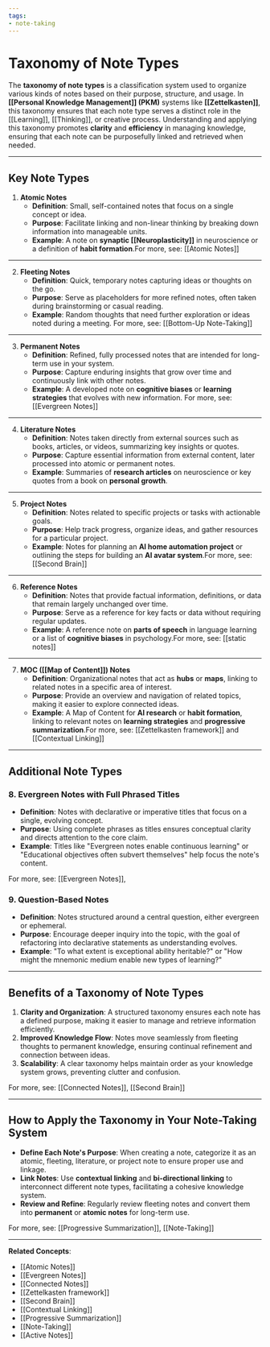 ```yaml
---
tags:
- note-taking
---
```


# Taxonomy of Note Types

The **taxonomy of note types** is a classification system used to organize various kinds of notes based on their purpose, structure, and usage. In **[[Personal Knowledge Management]] (PKM)** systems like **[[Zettelkasten]]**, this taxonomy ensures that each note type serves a distinct role in the [[Learning]], [[Thinking]], or creative process. Understanding and applying this taxonomy promotes **clarity** and **efficiency** in managing knowledge, ensuring that each note can be purposefully linked and retrieved when needed.

---

## Key Note Types

1. **Atomic Notes**
    - **Definition**: Small, self-contained notes that focus on a single concept or idea.
    - **Purpose**: Facilitate linking and non-linear thinking by breaking down information into manageable units.
    - **Example**: A note on **synaptic [[Neuroplasticity]]** in neuroscience or a definition of **habit formation**.For more, see: [[Atomic Notes]]

---

2. **Fleeting Notes**
    - **Definition**: Quick, temporary notes capturing ideas or thoughts on the go.
    - **Purpose**: Serve as placeholders for more refined notes, often taken during brainstorming or casual reading.
    - **Example**: Random thoughts that need further exploration or ideas noted during a meeting. For more, see: [[Bottom-Up Note-Taking]]

---

3. **Permanent Notes**
    - **Definition**: Refined, fully processed notes that are intended for long-term use in your system.
    - **Purpose**: Capture enduring insights that grow over time and continuously link with other notes.
    - **Example**: A developed note on **cognitive biases** or **learning strategies** that evolves with new information. For more, see: [[Evergreen Notes]]

---

4. **Literature Notes**
    - **Definition**: Notes taken directly from external sources such as books, articles, or videos, summarizing key insights or quotes.
    - **Purpose**: Capture essential information from external content, later processed into atomic or permanent notes.
    - **Example**: Summaries of **research articles** on neuroscience or key quotes from a book on **personal growth**.

---

5. **Project Notes**
    - **Definition**: Notes related to specific projects or tasks with actionable goals.
    - **Purpose**: Help track progress, organize ideas, and gather resources for a particular project.
    - **Example**: Notes for planning an **AI home automation project** or outlining the steps for building an **AI avatar system**.For more, see: [[Second Brain]]

---

6. **Reference Notes**
    - **Definition**: Notes that provide factual information, definitions, or data that remain largely unchanged over time.
    - **Purpose**: Serve as a reference for key facts or data without requiring regular updates.
    - **Example**: A reference note on **parts of speech** in language learning or a list of **cognitive biases** in psychology.For more, see: [[static notes]]

---

7. **MOC ([[Map of Content]]) Notes**
    - **Definition**: Organizational notes that act as **hubs** or **maps**, linking to related notes in a specific area of interest.
    - **Purpose**: Provide an overview and navigation of related topics, making it easier to explore connected ideas.
    - **Example**: A Map of Content for **AI research** or **habit formation**, linking to relevant notes on **learning strategies** and **progressive summarization**.For more, see: [[Zettelkasten framework]] and [[Contextual Linking]]

---

## Additional Note Types

### 8. **Evergreen Notes with Full Phrased Titles**

- **Definition**: Notes with declarative or imperative titles that focus on a single, evolving concept.
- **Purpose**: Using complete phrases as titles ensures conceptual clarity and directs attention to the core claim.
- **Example**: Titles like "Evergreen notes enable continuous learning" or "Educational objectives often subvert themselves" help focus the note's content.

For more, see: [[Evergreen Notes]],

### 9. **Question-Based Notes**

- **Definition**: Notes structured around a central question, either evergreen or ephemeral.
- **Purpose**: Encourage deeper inquiry into the topic, with the goal of refactoring into declarative statements as understanding evolves.
- **Example**: "To what extent is exceptional ability heritable?" or "How might the mnemonic medium enable new types of learning?"

---

## Benefits of a Taxonomy of Note Types

1. **Clarity and Organization**: A structured taxonomy ensures each note has a defined purpose, making it easier to manage and retrieve information efficiently.
2. **Improved Knowledge Flow**: Notes move seamlessly from fleeting thoughts to permanent knowledge, ensuring continual refinement and connection between ideas.
3. **Scalability**: A clear taxonomy helps maintain order as your knowledge system grows, preventing clutter and confusion.

For more, see: [[Connected Notes]], [[Second Brain]]

---

## How to Apply the Taxonomy in Your Note-Taking System

- **Define Each Note's Purpose**: When creating a note, categorize it as an atomic, fleeting, literature, or project note to ensure proper use and linkage.
- **Link Notes**: Use **contextual linking** and **bi-directional linking** to interconnect different note types, facilitating a cohesive knowledge system.
- **Review and Refine**: Regularly review fleeting notes and convert them into **permanent** or **atomic notes** for long-term use.

For more, see: [[Progressive Summarization]], [[Note-Taking]]

---

**Related Concepts**:

- [[Atomic Notes]]
- [[Evergreen Notes]]
- [[Connected Notes]]
- [[Zettelkasten framework]]
- [[Second Brain]]
- [[Contextual Linking]]
- [[Progressive Summarization]]
- [[Note-Taking]]
- [[Active Notes]]